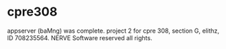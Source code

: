 # cpre308
appserver (baMng) was complete. project 2 for cpre 308, section G, elithz, ID 708235564. NERVE Software reserved all rights.